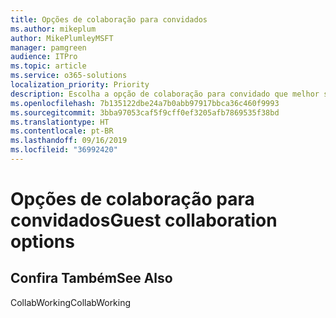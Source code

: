 ```yaml
---
title: Opções de colaboração para convidados
ms.author: mikeplum
author: MikePlumleyMSFT
manager: pamgreen
audience: ITPro
ms.topic: article
ms.service: o365-solutions
localization_priority: Priority
description: Escolha a opção de colaboração para convidado que melhor se adapta à sua organização.
ms.openlocfilehash: 7b135122dbe24a7b0abb97917bbca36c460f9993
ms.sourcegitcommit: 3bba97053caf5f9cff0ef3205afb7869535f38bd
ms.translationtype: HT
ms.contentlocale: pt-BR
ms.lasthandoff: 09/16/2019
ms.locfileid: "36992420"
---
```

# <a name="guest-collaboration-options"></a><span data-ttu-id="6810b-103">Opções de colaboração para convidados</span><span class="sxs-lookup"><span data-stu-id="6810b-103">Guest collaboration options</span></span>

## <a name="see-also"></a><span data-ttu-id="6810b-104">Confira Também</span><span class="sxs-lookup"><span data-stu-id="6810b-104">See Also</span></span>

<span data-ttu-id="6810b-105">CollabWorking</span><span class="sxs-lookup"><span data-stu-id="6810b-105">CollabWorking</span></span>
